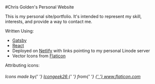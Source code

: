 #Chris Golden's Personal Website

This is my personal site/portfolio.
It's intended to represent my skill, interests, and provide a way to contact me.

Written Using:

- [Gatsby](https://gatsbyjs.org)
- [React](http://react.com)
- Deployed on [Netlify](https://netlify.com) with links pointing to my personal Linode server
- Vector Icons from [Flaticon](https://flaticon.com)

Attributing icons:

<h6>
  Icons made by{' '}
  <a
    href="https://www.flaticon.com/authors/icongeek26"
    title="Icongeek26"
  >
    Icongeek26
  </a>{' '}
  from{' '}
  <a href="https://www.flaticon.com/" title="Flaticon">
    {' '}
    www.flaticon.com
  </a>
</h6>
